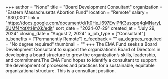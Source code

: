 +++
author = "None"
title = "Board Development Consultant"
organization = "Eastern Massachusetts Abortion Fund"
location = "Remote"
salary = "$30,000"
link = "https://docs.google.com/document/d/1t0He_l697EwiPfK3usopq4qMNaryL6UMf4YqtXtHmXk/edit"
sort_date = "2024-07-29"
created_at = "July 29, 2024"
closing_date = "August 2, 2024"
a_job_type = ["Consultant"]
b_benefits = ["Permanently Remote"]
c_feedback = ""
aa_degrees_required = "No degree required"
thumbnail = ""
+++
The EMA Fund seeks a Board Development Consultant to support the organization’s Board of Directors in developing a board structure to grow the organization’s skills, leadership, and commitment.The EMA Fund hopes to identify a consultant to support the development of processes and practices for a sustainable, equitable organizational structure. This is a consultant position.